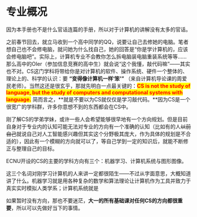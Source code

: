 # 专业概况

因为本手册也不是什么官话连篇的手册，所以对于计算机的讲解没有太多的官话。

之前春节回去，就立马收到一个高中同学的QQ，说要让自己去修她的电脑。笔者想自己也不会修电脑，就问她为什么找自己，她的回答是“你是学计算机的，应该会修电脑吧”。实际上，计算机专业不会教你怎么拆电脑装电脑重装系统等等……那么高中的OIer（参加信息竞赛的高中生）就会说“这个我懂，敲代码嘛”——其实也不对。CS这门学科将带给你是对计算机的软件、操作系统、硬件一个整体的、理论上的、科学的认识：要 **“变得像计算机一样‘笨’”** （来自计算机导论课的周爱民老师）。当然这还是很玄乎，那就先明白一点最关键的：<mark style="color:red;">**CS is not the study of language, but the study of computers and computational systems with language.**</mark> 简而言之，**就是不要以为CS就仅仅是学习敲代码。**因为CS是一个很宽广的学科群，许多你意想不到的东西都会在CS中。

刚了解CS的学弟学妹，或许一些人会希望能够很早地有一个方向规划。但是目前自身对于专业内的认知可能无法对专业的方向有一个准确的认知（比如有的人~~以前自己~~就说自己对人工智能感兴趣但其实这个分野极其庞大，作为具体的规划是不合适的），因此有一个模糊的方向就可以了，等自己学到一定的知识后，就能不断修正与整理自己的目标。

ECNU开设的CS的主要的学科方向有三个：机器学习、计算机系统与图形图像。

这三个名词对刚学习计算机的人来讲一定都很陌生——不过从字面意思，大概知道讲了什么。机器学习就是用各种复杂的数学和算法理论让计算机作为工具并致力于真实实时模拟人类学系；计算机系统就是





如果暂时没有方向，那也不要迷茫，**大一的所有基础课对任何CS的方向都很重要**，所以可以先做好当下的事情。
